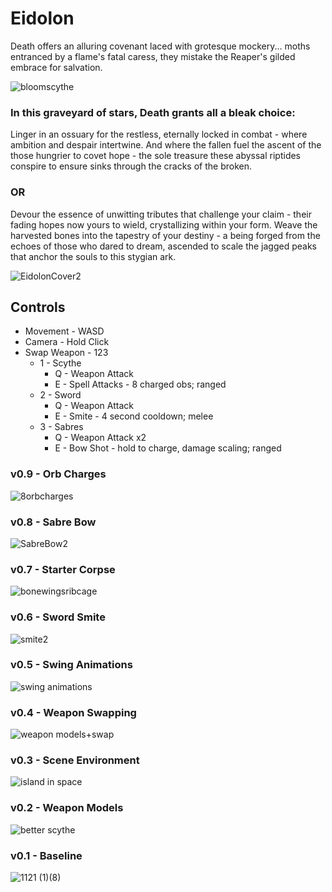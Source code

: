# Eidolon
Death offers an alluring covenant laced with grotesque mockery... moths entranced by a flame's fatal caress, they mistake the Reaper's gilded embrace for salvation. 

![bloomscythe](https://github.com/user-attachments/assets/242617d9-403b-4d6b-b380-9c3c36c3945c)

### In this graveyard of stars, Death grants all a bleak choice:

Linger in an ossuary for the restless, eternally locked in combat - where ambition and despair intertwine. And where the fallen fuel the ascent of the those hungrier to covet hope - the sole treasure these abyssal riptides conspire to ensure sinks through the cracks of the broken. 

### OR

Devour the essence of unwitting tributes that challenge your claim - their fading hopes now yours to wield, crystallizing within your form. Weave the harvested bones into the tapestry of your destiny - a being forged from the echoes of those who dared to dream, ascended to scale the jagged peaks that anchor the souls to this stygian ark. 

![EidolonCover2](https://github.com/user-attachments/assets/ab21c879-3dcf-4c63-b71a-4d41af848805)

## Controls
- Movement - WASD
- Camera - Hold Click
- Swap Weapon - 123 
    - 1 - Scythe 
        - Q - Weapon Attack
        - E - Spell Attacks - 8 charged obs; ranged 
    - 2 - Sword 
        - Q - Weapon Attack
        - E - Smite - 4  second cooldown; melee
    - 3 - Sabres
        - Q - Weapon Attack x2
        - E - Bow Shot - hold to charge, damage scaling; ranged


### v0.9 - Orb Charges 
![8orbcharges](https://github.com/user-attachments/assets/90c55e1c-8263-4d38-96b0-38ea42274176)

### v0.8 - Sabre Bow
![SabreBow2](https://github.com/user-attachments/assets/4de5e2c6-ce47-4229-9151-49f68e870600)

### v0.7 - Starter Corpse
![bonewingsribcage](https://github.com/user-attachments/assets/a82fc47a-7fa0-4026-9fc5-9281ae64d43a)

### v0.6 - Sword Smite
![smite2](https://github.com/user-attachments/assets/21244e01-d1bd-45fd-a704-53f1261dcafe)

### v0.5 - Swing Animations
![swing animations](https://github.com/user-attachments/assets/a7cea382-d56e-442f-8ef9-c9d9229f9a38)

### v0.4 - Weapon Swapping
![weapon models+swap](https://github.com/user-attachments/assets/ed580b7c-4e8e-411b-b29e-fe6ae3f4ff36)

### v0.3 - Scene Environment
![island in space](https://github.com/user-attachments/assets/59274513-1c79-44ea-ab8b-1e81c81812d8)

### v0.2 - Weapon Models
![better scythe](https://github.com/user-attachments/assets/974f8599-24f1-45c0-a624-ba313d6ced2b)

### v0.1 - Baseline
![1121 (1)(8)](https://github.com/user-attachments/assets/9247e7c6-6cd0-4a21-8616-d08d82f591cf)

